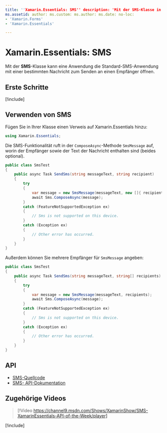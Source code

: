 ```yaml
---
title: ''Xamarin.Essentials: SMS'' description: 'Mit der SMS-Klasse in Xamarin.Essentials kann eine Anwendung die Standard-SMS-Anwendung mit einer bestimmten Nachricht zum Senden an einen Empfänger öffnen.'
ms.assetid: author: ms.custom: ms.author: ms.date: no-loc:
- 'Xamarin.Forms'
- 'Xamarin.Essentials'

---
```


# <a name="xamarinessentials-sms"></a>Xamarin.Essentials: SMS

Mit der **SMS**-Klasse kann eine Anwendung die Standard-SMS-Anwendung mit einer bestimmten Nachricht zum Senden an einen Empfänger öffnen.

## <a name="get-started"></a>Erste Schritte

[!include[](~/essentials/includes/get-started.md)]

## <a name="using-sms"></a>Verwenden von SMS

Fügen Sie in Ihrer Klasse einen Verweis auf Xamarin.Essentials hinzu:

```csharp
using Xamarin.Essentials;
```

Die SMS-Funktionalität ruft in der `ComposeAsync`-Methode `SmsMessage` auf, worin der Empfänger sowie der Text der Nachricht enthalten sind (beides optional).

```csharp
public class SmsTest
{
    public async Task SendSms(string messageText, string recipient)
    {
        try
        {
            var message = new SmsMessage(messageText, new []{ recipient });
            await Sms.ComposeAsync(message);
        }
        catch (FeatureNotSupportedException ex)
        {
            // Sms is not supported on this device.
        }
        catch (Exception ex)
        {
            // Other error has occurred.
        }
    }
}
```

Außerdem können Sie mehrere Empfänger für `SmsMessage` angeben:

```csharp
public class SmsTest
{
    public async Task SendSms(string messageText, string[] recipients)
    {
        try
        {
            var message = new SmsMessage(messageText, recipients);
            await Sms.ComposeAsync(message);
        }
        catch (FeatureNotSupportedException ex)
        {
            // Sms is not supported on this device.
        }
        catch (Exception ex)
        {
            // Other error has occurred.
        }
    }
}
```

## <a name="api"></a>API

- [SMS-Quellcode](https://github.com/xamarin/Essentials/tree/master/Xamarin.Essentials/Sms)
- [SMS- API-Dokumentation](xref:Xamarin.Essentials.Sms)

## <a name="related-video"></a>Zugehörige Videos

> [!Video https://channel9.msdn.com/Shows/XamarinShow/SMS-XamarinEssentials-API-of-the-Week/player]

[!include[](~/essentials/includes/xamarin-show-essentials.md)]
